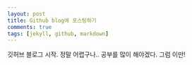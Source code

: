 ```yaml
---
layout: post
title: Github blog에 포스팅하기
comments: true
tags: [jekyll, github, markdown]
---
```


깃허브 블로그 시작.
정말 어렵구나..
공부를 많이 해야겠다.
그럼 이만!

